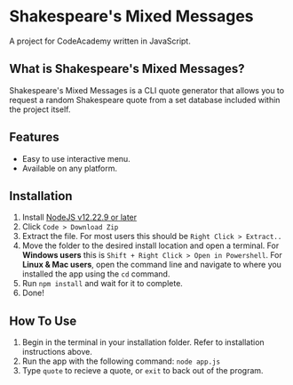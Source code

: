 # Shakespeare's Mixed Messages
A project for CodeAcademy written in JavaScript.
## What is Shakespeare's Mixed Messages?
Shakespeare's Mixed Messages is a CLI quote generator that allows you to request a random Shakespeare quote from a set database included within the project itself.

## Features
- Easy to use interactive menu.
- Available on any platform.

## Installation
1. Install [NodeJS v12.22.9 or later](https://nodejs.org/en)
2. Click `Code > Download Zip`
3. Extract the file. For most users this should be `Right Click > Extract..`
4. Move the folder to the desired install location and open a terminal. For **Windows users** this is `Shift + Right Click > Open in Powershell`. For **Linux & Mac users**, open the command line and navigate to where you installed the app using the `cd` command.
5. Run `npm install` and wait for it to complete.
6. Done!

## How To Use
1. Begin in the terminal in your installation folder. Refer to installation instructions above.
2. Run the app with the following command: ```node app.js```
3. Type `quote` to recieve a quote, or `exit` to back out of the program.
